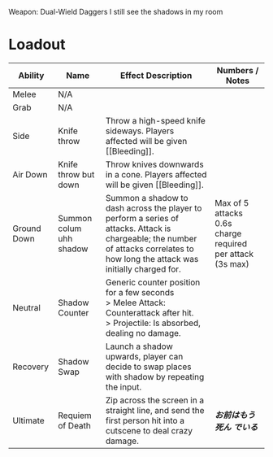 Weapon: Dual-Wield Daggers
I still see the shadows in my room
# Loadout

| Ability     | Name                    | Effect Description                                                                                                                                                                  | Numbers / Notes                                              |
| ----------- | ----------------------- | ----------------------------------------------------------------------------------------------------------------------------------------------------------------------------------- | ------------------------------------------------------------ |
| Melee       | N/A                     |                                                                                                                                                                                     |                                                              |
| Grab        | N/A                     |                                                                                                                                                                                     |                                                              |
| Side        | Knife throw             | Throw a high-speed knife sideways.  Players affected will be given [[Bleeding]].                                                                                                    |                                                              |
| Air Down    | Knife throw but down    | Throw knives downwards in a cone.  Players affected will be given [[Bleeding]].                                                                                                     |                                                              |
| Ground Down | Summon colum uhh shadow | Summon a shadow to dash across the player to perform a series of attacks.  Attack is chargeable; the number of attacks correlates to how long the attack was initially charged for. | Max of 5 attacks<br>0.6s charge required per attack (3s max) |
| Neutral     | Shadow Counter          | Generic counter position for a few seconds<br>> Melee Attack: Counterattack after hit.<br>> Projectile: Is absorbed, dealing no damage.                                             |                                                              |
| Recovery    | Shadow Swap             | Launch a shadow upwards, player can decide to swap places with shadow by repeating the input.                                                                                       |                                                              |
| Ultimate    | Requiem of Death        | Zip across the screen in a straight line, and send the first person hit into a cutscene to deal crazy damage.                                                                       | ***お前はもう死ん でいる***                                            |

